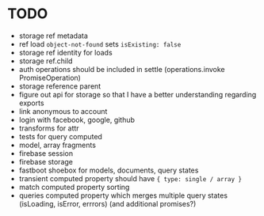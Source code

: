 # TODO

* storage ref metadata
* ref load `object-not-found` sets `isExisting: false`
* storage ref identity for loads
* storage ref.child
* auth operations should be included in settle (operations.invoke PromiseOperation)
* storage reference parent
* figure out api for storage so that I have a better understanding regarding exports
* link anonymous to account
* login with facebook, google, github
* transforms for attr
* tests for query computed
* model, array fragments
* firebase session
* firebase storage
* fastboot shoebox for models, documents, query states
* transient computed property should have `{ type: single / array }`
* match computed property sorting
* queries computed property which merges multiple query states (isLoading, isError, errrors) (and additional promises?)
